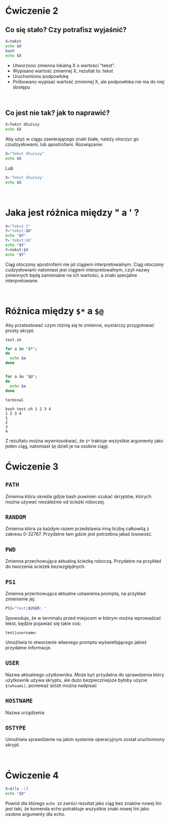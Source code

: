 # Ćwiczenie 2

## Co się stało? Czy potrafisz wyjaśnić?

```bash
X=tekst
echo $X
bash
echo $X
```

- Utworzono zmienna lokalną X o wartości "tekst".
- Wypisano wartość zmiennej X, rezultat to: tekst
- Uruchomiono podpowłokę
- Próbowano wypisać wartość zmiennej X, ale podpowłoka nie ma do niej dostępu

&ensp;

## Co jest nie tak? jak to naprawić? 

```bash
X=Tekst dłuższy
echo $X
```

Aby użyć w ciągu zawierającego znaki białe, należy otoczyć go czudzysłowami, lub apostrofami. Rozwiązanie:

```bash
X="Tekst dłuższy"
echo $X
```

Lub

```bash
X='Tekst dłuższy'
echo $X
```

&ensp;

# Jaka jest różnica między " a ' ?

```bash
X="Tekst 1"
Y="tekst:$X"
echo "$Y"
Y='tekst:$X'
echo "$Y"
Y=tekst:$X
echo "$Y"
```

Ciąg otoczony apostrofami nie jst ciągiem interpretowalnym. 
Ciąg otoczony cudzysłowiami natomiast jest ciągiem interpretowalnym, czyli nazwy zmiennych będą zamieniane na ich wartości, a znaki specjalne interpretowane.

&ensp;

# Różnica między `$*` a `$@`

Aby przetestować czym różnią się te zmienne, wystarczy przygotować prosty skrypt:

`test.sh`
```bash
for a in "$*";
do
  echo $a
done


for a in "$@";
do
  echo $a
done
```

`terminal`

```terminal
bash test.sh 1 2 3 4
1 2 3 4
1
2
3
4
```

Z rezultatu można wywniosokwać, że `$*` traktuje wszystkie argumenty jako jeden ciąg, natomiast `$@` dzieli je na osobne ciągi.

# Ćwiczenie 3

## `PATH`

Zmienna która określa gdzie bash powinien szukać skryptów, których można używać niezależnie od ścieżki roboczej.

## `RANDOM`

Zmienna która za każdym razem przedstawia inną liczbę całkowitą z zakresu 0-32767. Przydatne tam
gdzie jest potrzebna jakaś losowość.

## `PWD`

Zmienna przechowująca aktualną ścieżkę roboczą. Przydatne na przykład do tworzenia ścieżek bezwzględnych.

## `PS1`

Zmienna przechowująca aktualne ustawienia prompta, na przykład zmienienie jej:

```bash
PS1="test|$USER: "
```

Spowoduje, że w terminalu przed miejscem w którym można wprowadzać tekst, będzie pojawiać się takie coś:

```terminal
test|username: 
```

Umożliwia to stworzenie własnego prompta wyświetlającego jakieś przydatne informacje.

## `USER`

Nazwa aktualnego użytkownika. Może być przydatna do sprawdzenia który użytkownik używa skryptu, ale dużo bezpieczniejsze byłoby użycie `$(whoami)`,
ponieważ `$USER` można nadpisać

## `HOSTNAME`

Nazwa urządzenia

## `OSTYPE`

Umożliwia sprawdzenie na jakim systemie operacyjnym został uruchomiony skrypt.

&ensp;

# Ćwiczenie 4

```bash
X=$(ls -l)
echo "$X"
```

Powód dla którego `echo $X` zwróci rezultat jako ciąg bez znaków nowej lini jest taki, że komenda echo potraktuje wszystkie znaki nowej lini jako osobne argumenty dla echo.
